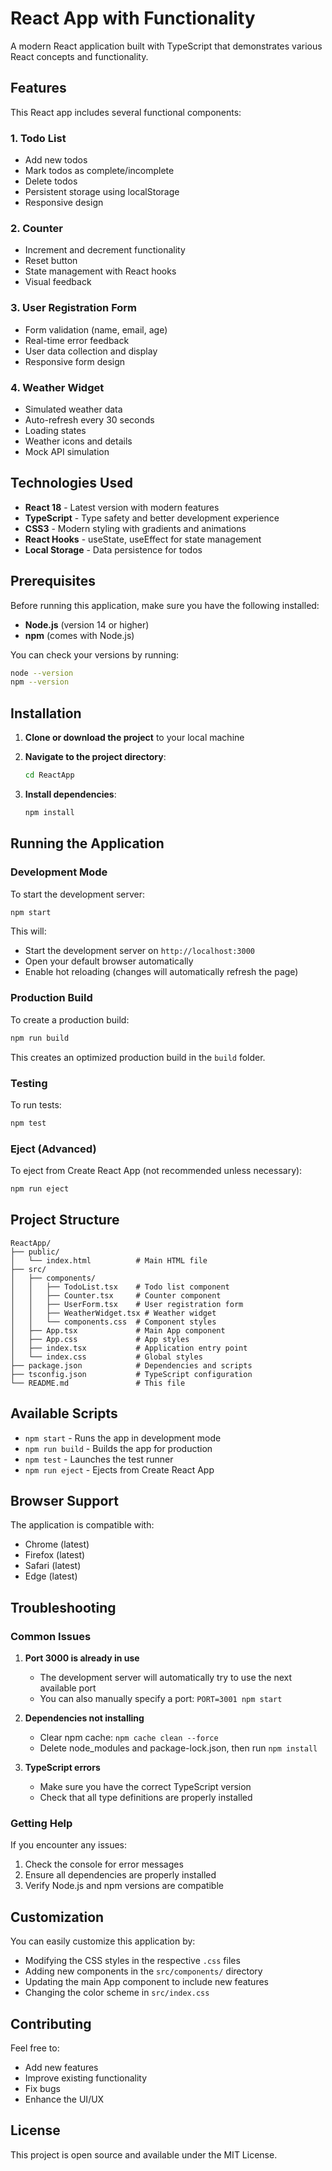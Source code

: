 # React App with Functionality

A modern React application built with TypeScript that demonstrates various React concepts and functionality.

## Features

This React app includes several functional components:

### 1. Todo List
- Add new todos
- Mark todos as complete/incomplete
- Delete todos
- Persistent storage using localStorage
- Responsive design

### 2. Counter
- Increment and decrement functionality
- Reset button
- State management with React hooks
- Visual feedback

### 3. User Registration Form
- Form validation (name, email, age)
- Real-time error feedback
- User data collection and display
- Responsive form design

### 4. Weather Widget
- Simulated weather data
- Auto-refresh every 30 seconds
- Loading states
- Weather icons and details
- Mock API simulation

## Technologies Used

- **React 18** - Latest version with modern features
- **TypeScript** - Type safety and better development experience
- **CSS3** - Modern styling with gradients and animations
- **React Hooks** - useState, useEffect for state management
- **Local Storage** - Data persistence for todos

## Prerequisites

Before running this application, make sure you have the following installed:

- **Node.js** (version 14 or higher)
- **npm** (comes with Node.js)

You can check your versions by running:
```bash
node --version
npm --version
```

## Installation

1. **Clone or download the project** to your local machine

2. **Navigate to the project directory**:
   ```bash
   cd ReactApp
   ```

3. **Install dependencies**:
   ```bash
   npm install
   ```

## Running the Application

### Development Mode

To start the development server:

```bash
npm start
```

This will:
- Start the development server on `http://localhost:3000`
- Open your default browser automatically
- Enable hot reloading (changes will automatically refresh the page)

### Production Build

To create a production build:

```bash
npm run build
```

This creates an optimized production build in the `build` folder.

### Testing

To run tests:

```bash
npm test
```

### Eject (Advanced)

To eject from Create React App (not recommended unless necessary):

```bash
npm run eject
```

## Project Structure

```
ReactApp/
├── public/
│   └── index.html          # Main HTML file
├── src/
│   ├── components/
│   │   ├── TodoList.tsx    # Todo list component
│   │   ├── Counter.tsx     # Counter component
│   │   ├── UserForm.tsx    # User registration form
│   │   ├── WeatherWidget.tsx # Weather widget
│   │   └── components.css  # Component styles
│   ├── App.tsx             # Main App component
│   ├── App.css             # App styles
│   ├── index.tsx           # Application entry point
│   └── index.css           # Global styles
├── package.json            # Dependencies and scripts
├── tsconfig.json           # TypeScript configuration
└── README.md               # This file
```

## Available Scripts

- `npm start` - Runs the app in development mode
- `npm run build` - Builds the app for production
- `npm test` - Launches the test runner
- `npm run eject` - Ejects from Create React App

## Browser Support

The application is compatible with:
- Chrome (latest)
- Firefox (latest)
- Safari (latest)
- Edge (latest)

## Troubleshooting

### Common Issues

1. **Port 3000 is already in use**
   - The development server will automatically try to use the next available port
   - You can also manually specify a port: `PORT=3001 npm start`

2. **Dependencies not installing**
   - Clear npm cache: `npm cache clean --force`
   - Delete node_modules and package-lock.json, then run `npm install`

3. **TypeScript errors**
   - Make sure you have the correct TypeScript version
   - Check that all type definitions are properly installed

### Getting Help

If you encounter any issues:
1. Check the console for error messages
2. Ensure all dependencies are properly installed
3. Verify Node.js and npm versions are compatible

## Customization

You can easily customize this application by:

- Modifying the CSS styles in the respective `.css` files
- Adding new components in the `src/components/` directory
- Updating the main App component to include new features
- Changing the color scheme in `src/index.css`

## Contributing

Feel free to:
- Add new features
- Improve existing functionality
- Fix bugs
- Enhance the UI/UX

## License

This project is open source and available under the MIT License. 